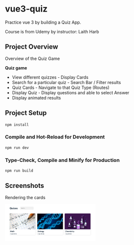 # vue3-quiz

Practice vue 3 by building a Quiz App.

Course is from Udemy by instructor: Laith Harb

## Project Overview

Overview of the Quiz Game

**Quiz game**
* View different quizzes - Display Cards 
* Search for a particular quiz - Search Bar / Filter results
* Quiz Cards - Navigate to that Quiz Type (Routes) 
* Display Quiz - Display questions and able to select Answer 
* Display animated results


## Project Setup

```sh
npm install
```

### Compile and Hot-Reload for Development

```sh
npm run dev
```

### Type-Check, Compile and Minify for Production

```sh
npm run build
```

## Screenshots

Rendering the cards

<img src="./src/assets/screenshots/rendering_cards.png" width="300" />

